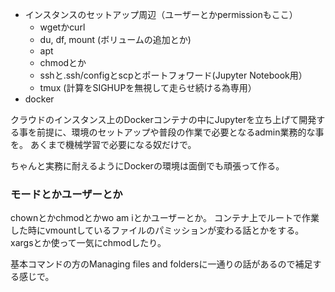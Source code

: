 
- インスタンスのセットアップ周辺（ユーザーとかpermissionもここ）
  - wgetかcurl
  - du, df, mount (ボリュームの追加とか)
  - apt
  - chmodとか
  - sshと.ssh/configとscpとポートフォワード(Jupyter Notebook用）
  - tmux (計算をSIGHUPを無視して走らせ続ける為専用）
- docker

クラウドのインスタンス上のDockerコンテナの中にJupyterを立ち上げて開発する事を前提に、環境のセットアップや普段の作業で必要となるadmin業務的な事を。
あくまで機械学習で必要になる奴だけで。

ちゃんと実務に耐えるようにDockerの環境は面倒でも頑張って作る。

### モードとかユーザーとか

chownとかchmodとかwo am iとかユーザーとか。
コンテナ上でルートで作業した時にvmountしているファイルのパミッションが変わる話とかをする。
xargsとか使って一気にchmodしたり。

基本コマンドの方のManaging files and foldersに一通りの話があるので補足する感じで。
